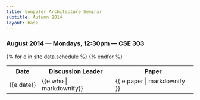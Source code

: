 ```yaml
---
title: Computer Architecture Seminar
subtitle: Autumn 2014
layout: base
---
```


### August 2014 — Mondays, 12:30pm — CSE 303

<!-- To edit schedule, edit: `_data/schedule.yml` -->
<div class="table-responsive">
  <table class="table">
    <tr> <th>Date</th> <th>Discussion Leader</th> <th>Paper</th> </tr>
    {% for e in site.data.schedule %}
    <tr>
      <td>{{e.date}}</td>
      <td>{{e.who | markdownify}}</td>
      <td>{{ e.paper | markdownify }}</td>
    </tr>
    {% endfor %}
  </table>
</div>
